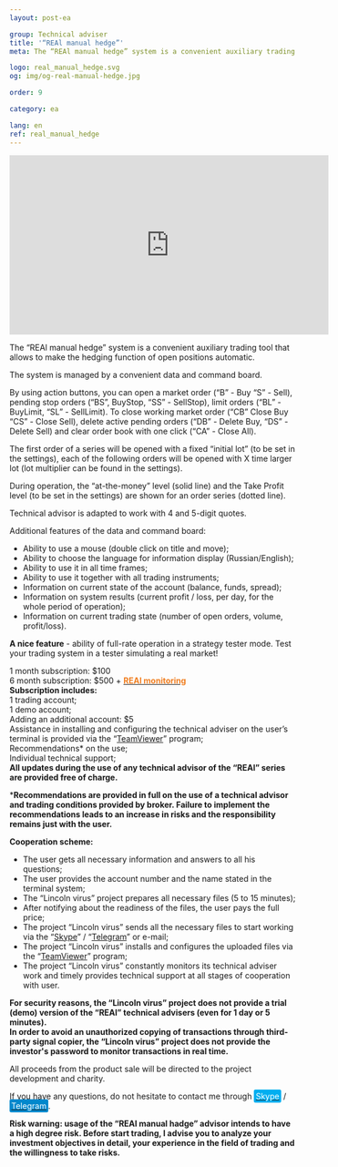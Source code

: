 ```yaml
---
layout: post-ea

group: Technical adviser
title: '“REAl manual hedge”'
meta: The “REAl manual hedge” system is a convenient auxiliary trading tool that allows to make the hedging function of open positions automatic. All proceeds from the product sale will be directed to the project development and charity.

logo: real_manual_hedge.svg
og: img/og-real-manual-hedge.jpg

order: 9

category: ea

lang: en
ref: real_manual_hedge
---
```


<div class="video-container mb-3">
  <iframe class="mx-auto d-block" width="560" height="315" src="https://www.youtube.com/embed/rZQnHByerlY?rel=0&amp;controls=2&amp;showinfo=0" frameborder="0" allow="autoplay; encrypted-media" allowfullscreen> </iframe>
</div>


The “REAl manual hedge” system is a convenient auxiliary trading tool that allows to make the hedging function of open positions automatic.  

The system is managed by a convenient data and command board.  

By using action buttons, you can open a market order (“B” - Buy “S” - Sell), pending stop orders (“BS”, BuyStop, “SS” - SellStop), limit orders (“BL” - BuyLimit, “SL” - SellLimit). To close working market order (“CB” Close Buy “CS” - Close Sell), delete active pending orders (“DB” - Delete Buy, “DS” - Delete Sell) and clear order book with one click (“CA” - Close All).  

The first order of a series will be opened with a fixed “initial lot” (to be set in the settings), each of the following orders will be opened with X time larger lot (lot multiplier can be found in the settings).  

During operation, the “at-the-money” level (solid line) and the Take Profit level (to be set in the settings) are shown for an order series (dotted line).  

Technical advisor is adapted to work with 4 and 5-digit quotes.  

Additional features of the data and command board:

  - Ability to use a mouse (double click on title and move);
  - Ability to choose the language for information display (Russian/English);
  - Ability to use it in all time frames;
  - Ability to use it together with all trading instruments;
  - Information on current state of the account (balance, funds, spread);
  - Information on system results (current profit / loss, per day, for the whole period of operation);
  - Information on current trading state (number of open orders, volume, profit/loss).
  
**A nice feature** - ability of full-rate operation in a strategy tester mode. Test your trading system in a tester simulating a real market!  

  1 month subscription: $100  
  6 month subscription: $500 + **<a href="https://lincolnvirus.com/projects/forex/real_monitoring.html" target="_blank"><span style="color:#f07e20">REAl monitoring</span></a>**  
  **Subscription includes:**  
  1 trading account;  
  1 demo account;  
  Adding an additional account: $5  
  Assistance in installing and configuring the technical adviser on the user’s terminal is provided via the “<a href="https://www.teamviewer.com/" target="_blank">TeamViewer</a>” program;  
  Recommendations* on the use;  
  Individual technical support;  
  **All updates during the use of any technical advisor of the “REAl” series are provided free of charge.**
  
  ***Recommendations are provided in full on the use of a technical advisor and trading conditions provided by broker. Failure to implement the recommendations leads to an increase in risks and the responsibility remains just with the user.**
  
  **Cooperation scheme:**
  
- The user gets all necessary information and answers to all his questions;  
- The user provides the account number and the name stated in the terminal system;  
- The “Lincoln virus” project prepares all necessary files (5 to 15 minutes);  
- After notifying about the readiness of the files, the user pays the full price;  
- The project “Lincoln virus” sends all the necessary files to start working via the “<a href="skype:chutkoy89?call" target="_blank">Skype</a>” / “<a href="https://t.me/chutkoy" target="_blank">Telegram</a>” or e-mail;  
- The project “Lincoln virus” installs and configures the uploaded files via the “<a href="https://www.teamviewer.com/" target="_blank">TeamViewer</a>” program;  
- The project “Lincoln virus” constantly monitors its technical adviser work and timely provides technical support at all stages of cooperation with user.  

**For security reasons, the “Lincoln virus” project does not provide a trial (demo) version of the “REAl” technical advisers (even for 1 day or 5 minutes).**  
**In order to avoid an unauthorized copying of transactions through third-party signal copier, the “Lincoln virus” project does not provide the investor's password to monitor transactions in real time.**  

All proceeds from the product sale will be directed to the project development and charity.  

If you have any questions, do not hesitate to contact me through <a href="skype:chutkoy89?call" target="_blank"><span style="background-color:#00aff0; color:white; padding:3px; border-radius: 3px">Skype</span></a> / <a href="https://t.me/chutkoy" target="_blank"><span style="background-color:#0088cc; color:white; padding:3px; border-radius: 3px">Telegram</span></a>.  

**Risk warning: usage of the “REAl manual hadge” advisor intends to have a high degree risk. Before start trading, I advise you to analyze your investment objectives in detail, your experience in the field of trading and the willingness to take risks.**
